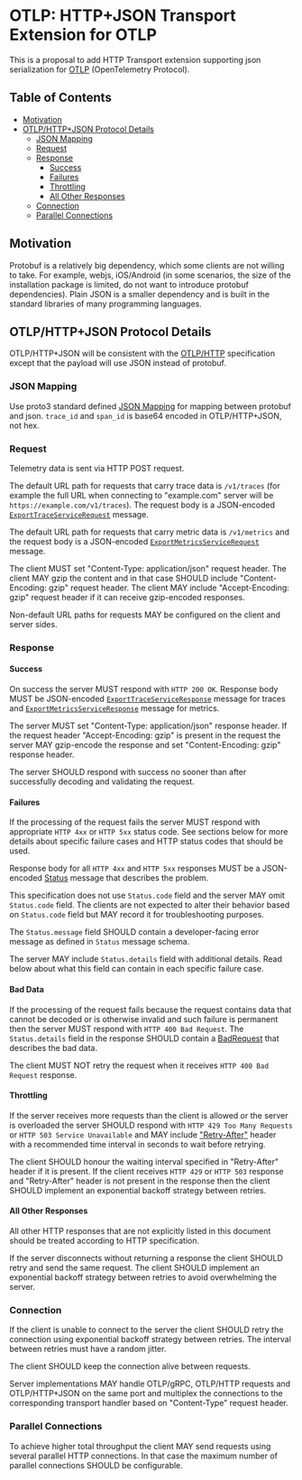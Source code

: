 # OTLP: HTTP+JSON Transport Extension for OTLP

This is a proposal to add HTTP Transport extension supporting json serialization for
[OTLP](0035-opentelemetry-protocol.md) (OpenTelemetry Protocol).

## Table of Contents

* [Motivation](#motivation)
* [OTLP/HTTP+JSON Protocol Details](#otlphttpjson-protocol-details)
  * [JSON Mapping](#json-mapping)
  * [Request](#request)
  * [Response](#response)
    * [Success](#success)
    * [Failures](#failures)
    * [Throttling](#throttling)
    * [All Other Responses](#all-other-responses)
  * [Connection](#connection)
  * [Parallel Connections](#parallel-connections)

## Motivation

Protobuf is a relatively big dependency, which some clients are not willing to
take. For example, webjs, iOS/Android (in some scenarios, the size of the installation package is limited, do not want to introduce protobuf dependencies). Plain JSON is a smaller dependency and is built in the standard
libraries of many programming languages.

## OTLP/HTTP+JSON Protocol Details

OTLP/HTTP+JSON will be consistent with the [OTLP/HTTP](0099-otlp-http.md) specification except that the payload will use JSON instead of protobuf.

### JSON Mapping

Use proto3 standard defined [JSON Mapping](https://developers.google.com/protocol-buffers/docs/proto3#json) for mapping between protobuf and json. `trace_id`  and `span_id` is base64 encoded in OTLP/HTTP+JSON, not hex.

### Request

Telemetry data is sent via HTTP POST request.

The default URL path for requests that carry trace data is `/v1/traces` (for
example the full URL when connecting to "example.com" server will be
`https://example.com/v1/traces`). The request body is a JSON-encoded
[`ExportTraceServiceRequest`](https://github.com/open-telemetry/opentelemetry-proto/blob/e6c3c4a74d57f870a0d781bada02cb2b2c497d14/opentelemetry/proto/collector/trace/v1/trace_service.proto#L38)
message.

The default URL path for requests that carry metric data is `/v1/metrics` and the
request body is a JSON-encoded
[`ExportMetricsServiceRequest`](https://github.com/open-telemetry/opentelemetry-proto/blob/e6c3c4a74d57f870a0d781bada02cb2b2c497d14/opentelemetry/proto/collector/metrics/v1/metrics_service.proto#L35)
message.

The client MUST set "Content-Type: application/json" request header. The
client MAY gzip the content and in that case SHOULD include "Content-Encoding:
gzip" request header. The client MAY include "Accept-Encoding: gzip" request
header if it can receive gzip-encoded responses.

Non-default URL paths for requests MAY be configured on the client and server
sides.

### Response

#### Success

On success the server MUST respond with `HTTP 200 OK`. Response body MUST be
JSON-encoded
[`ExportTraceServiceResponse`](https://github.com/open-telemetry/opentelemetry-proto/blob/e6c3c4a74d57f870a0d781bada02cb2b2c497d14/opentelemetry/proto/collector/trace/v1/trace_service.proto#L47)
message for traces and
[`ExportMetricsServiceResponse`](https://github.com/open-telemetry/opentelemetry-proto/blob/e6c3c4a74d57f870a0d781bada02cb2b2c497d14/opentelemetry/proto/collector/metrics/v1/metrics_service.proto#L44)
message for metrics.

The server MUST set "Content-Type: application/json" response header. If
the request header "Accept-Encoding: gzip" is present in the request the server
MAY gzip-encode the response and set "Content-Encoding: gzip" response header.

The server SHOULD respond with success no sooner than after successfully
decoding and validating the request.

#### Failures

If the processing of the request fails the server MUST respond with appropriate
`HTTP 4xx` or `HTTP 5xx` status code. See sections below for more details about
specific failure cases and HTTP status codes that should be used.

Response body for all `HTTP 4xx` and `HTTP 5xx` responses MUST be a
JSON-encoded
[Status](https://godoc.org/google.golang.org/genproto/googleapis/rpc/status#Status)
message that describes the problem.

This specification does not use `Status.code` field and the server MAY omit
`Status.code` field. The clients are not expected to alter their behavior based
on `Status.code` field but MAY record it for troubleshooting purposes.

The `Status.message` field SHOULD contain a developer-facing error message as
defined in `Status` message schema.

The server MAY include `Status.details` field with additional details. Read
below about what this field can contain in each specific failure case.

#### Bad Data

If the processing of the request fails because the request contains data that
cannot be decoded or is otherwise invalid and such failure is permanent then the
server MUST respond with `HTTP 400 Bad Request`. The `Status.details` field in
the response SHOULD contain a
[BadRequest](https://github.com/googleapis/googleapis/blob/d14bf59a446c14ef16e9931ebfc8e63ab549bf07/google/rpc/error_details.proto#L166)
that describes the bad data.

The client MUST NOT retry the request when it receives `HTTP 400 Bad Request`
response.

#### Throttling

If the server receives more requests than the client is allowed or the server is
overloaded the server SHOULD respond with `HTTP 429 Too Many Requests` or
`HTTP 503 Service Unavailable` and MAY include
["Retry-After"](https://tools.ietf.org/html/rfc7231#section-7.1.3) header with a
recommended time interval in seconds to wait before retrying.

The client SHOULD honour the waiting interval specified in "Retry-After" header
if it is present. If the client receives `HTTP 429` or `HTTP 503` response and
"Retry-After" header is not present in the response then the client SHOULD
implement an exponential backoff strategy between retries.

#### All Other Responses

All other HTTP responses that are not explicitly listed in this document should
be treated according to HTTP specification.

If the server disconnects without returning a response the client SHOULD retry
and send the same request. The client SHOULD implement an exponential backoff
strategy between retries to avoid overwhelming the server.

### Connection

If the client is unable to connect to the server the client SHOULD retry the
connection using exponential backoff strategy between retries. The interval
between retries must have a random jitter.

The client SHOULD keep the connection alive between requests.

Server implementations MAY handle OTLP/gRPC, OTLP/HTTP requests and OTLP/HTTP+JSON on the same
port and multiplex the connections to the corresponding transport handler based
on "Content-Type" request header.

### Parallel Connections

To achieve higher total throughput the client MAY send requests using several
parallel HTTP connections. In that case the maximum number of parallel
connections SHOULD be configurable.
